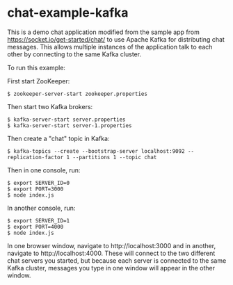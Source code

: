 # chat-example-kafka

This is a demo chat application modified from the sample app from https://socket.io/get-started/chat/ to use Apache Kafka for distributing chat messages. This allows multiple instances of the application talk to each other by connecting to the same Kafka cluster.

To run this example:

First start ZooKeeper:
```
$ zookeeper-server-start zookeeper.properties
```

Then start two Kafka brokers:
```
$ kafka-server-start server.properties
$ kafka-server-start server-1.properties
```

Then create a "chat" topic in Kafka:
```
$ kafka-topics --create --bootstrap-server localhost:9092 --replication-factor 1 --partitions 1 --topic chat
```

Then in one console, run:
```
$ export SERVER_ID=0
$ export PORT=3000
$ node index.js
```

In another console, run:
```
$ export SERVER_ID=1
$ export PORT=4000
$ node index.js
```

In one browser window, navigate to http://localhost:3000 and in another, navigate to http://localhost:4000. These will connect to the two different chat servers you started, but because each server is connected to the same Kafka cluster, messages you type in one window will appear in the other window.
